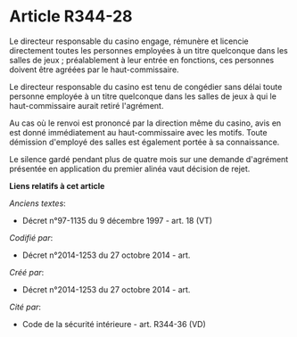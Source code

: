 # Article R344-28

Le directeur responsable du casino engage, rémunère et licencie directement toutes les personnes employées à un titre
quelconque dans les salles de jeux ; préalablement à leur entrée en fonctions, ces personnes doivent être agréées par le
haut-commissaire.

Le directeur responsable du casino est tenu de congédier sans délai toute personne employée à un titre quelconque dans les
salles de jeux à qui le haut-commissaire aurait retiré l'agrément.

Au cas où le renvoi est prononcé par la direction même du casino, avis en est donné immédiatement au haut-commissaire avec
les motifs. Toute démission d'employé des salles est également portée à sa connaissance.

Le silence gardé pendant plus de quatre mois sur une demande d'agrément présentée en application du premier alinéa vaut
décision de rejet.

**Liens relatifs à cet article**

_Anciens textes_:

  - Décret n°97-1135 du 9 décembre 1997 - art. 18 (VT)

_Codifié par_:

  - Décret n°2014-1253 du 27 octobre 2014 - art.

_Créé par_:

  - Décret n°2014-1253 du 27 octobre 2014 - art.

_Cité par_:

  - Code de la sécurité intérieure - art. R344-36 (VD)
